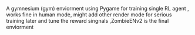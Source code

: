 A gymnesium (gym) enviorment using Pygame for training single  RL agent , works fine in human mode, might add other render mode for serious training later and tune the reward singnals ,ZombieENv2 is the final enviorment
